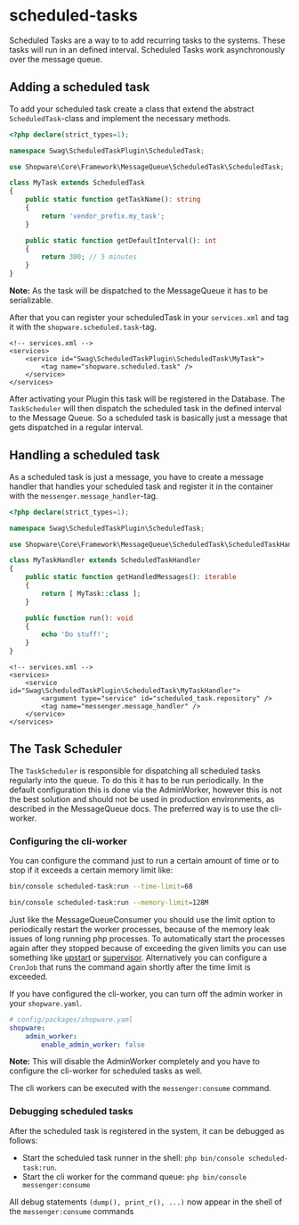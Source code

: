 # scheduled-tasks

Scheduled Tasks are a way to to add recurring tasks to the systems. These tasks will run in an defined interval. Scheduled Tasks work asynchronously over the message queue.

## Adding a scheduled task

To add your scheduled task create a class that extend the abstract `ScheduledTask`-class and implement the necessary methods.

```php
<?php declare(strict_types=1);

namespace Swag\ScheduledTaskPlugin\ScheduledTask;

use Shopware\Core\Framework\MessageQueue\ScheduledTask\ScheduledTask;

class MyTask extends ScheduledTask
{
    public static function getTaskName(): string
    {
        return 'vendor_prefix.my_task';
    }

    public static function getDefaultInterval(): int
    {
        return 300; // 5 minutes
    }
}
```

**Note:** As the task will be dispatched to the MessageQueue it has to be serializable.

After that you can register your scheduledTask in your `services.xml` and tag it with the `shopware.scheduled.task`-tag.

```markup
<!-- services.xml -->
<services>
    <service id="Swag\ScheduledTaskPlugin\ScheduledTask\MyTask">
        <tag name="shopware.scheduled.task" />
    </service>
</services>
```

After activating your Plugin this task will be registered in the Database. The `TaskScheduler` will then dispatch the scheduled task in the defined interval to the Message Queue. So a scheduled task is basically just a message that gets dispatched in a regular interval.

## Handling a scheduled task

As a scheduled task is just a message, you have to create a message handler that handles your scheduled task and register it in the container with the `messenger.message_handler`-tag.

```php
<?php declare(strict_types=1);

namespace Swag\ScheduledTaskPlugin\ScheduledTask;

use Shopware\Core\Framework\MessageQueue\ScheduledTask\ScheduledTaskHandler;

class MyTaskHandler extends ScheduledTaskHandler
{
    public static function getHandledMessages(): iterable
    {
        return [ MyTask::class ];
    }

    public function run(): void
    {
        echo 'Do stuff!';
    }
}
```

```markup
<!-- services.xml -->
<services>
    <service id="Swag\ScheduledTaskPlugin\ScheduledTask\MyTaskHandler">
        <argument type="service" id="scheduled_task.repository" />
        <tag name="messenger.message_handler" />
    </service>
</services>
```

## The Task Scheduler

The `TaskScheduler` is responsible for dispatching all scheduled tasks regularly into the queue. To do this it has to be run periodically. In the default configuration this is done via the AdminWorker, however this is not the best solution and should not be used in production environments, as described in the MessageQueue docs. The preferred way is to use the cli-worker.

### Configuring the cli-worker

You can configure the command just to run a certain amount of time or to stop if it exceeds a certain memory limit like:

```bash
bin/console scheduled-task:run --time-limit=60
```

```bash
bin/console scheduled-task:run --memory-limit=128M
```

Just like the MessageQueueConsumer you should use the limit option to periodically restart the worker processes, because of the memory leak issues of long running php processes. To automatically start the processes again after they stopped because of exceeding the given limits you can use something like [upstart](http://upstart.ubuntu.com/getting-started.html) or [supervisor](http://supervisord.org/running.html). Alternatively you can configure a `CronJob` that runs the command again shortly after the time limit is exceeded.

If you have configured the cli-worker, you can turn off the admin worker in your `shopware.yaml`.

```yaml
# config/packages/shopware.yaml
shopware:
    admin_worker:
        enable_admin_worker: false
```

**Note:** This will disable the AdminWorker completely and you have to configure the cli-worker for scheduled tasks as well.

The cli workers can be executed with the `messenger:consume` command.

### Debugging scheduled tasks

After the scheduled task is registered in the system, it can be debugged as follows:

* Start the scheduled task runner in the shell: `php bin/console scheduled-task:run`.
* Start the cli worker for the command queue: `php bin/console messenger:consume`

All debug statements `(dump(), print_r(), ...)` now appear in the shell of the `messenger:consume` commands

